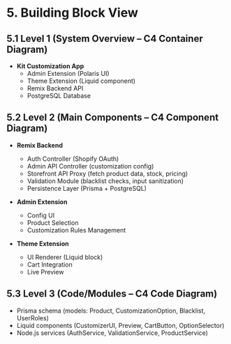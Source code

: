# 5. Building Block View

## 5.1 Level 1 (System Overview – C4 Container Diagram)
- **Kit Customization App**
  - Admin Extension (Polaris UI)
  - Theme Extension (Liquid component)
  - Remix Backend API
  - PostgreSQL Database

## 5.2 Level 2 (Main Components – C4 Component Diagram)
- **Remix Backend**
  - Auth Controller (Shopify OAuth)
  - Admin API Controller (customization config)
  - Storefront API Proxy (fetch product data, stock, pricing)
  - Validation Module (blacklist checks, input sanitization)
  - Persistence Layer (Prisma + PostgreSQL)

- **Admin Extension**
  - Config UI
  - Product Selection
  - Customization Rules Management

- **Theme Extension**
  - UI Renderer (Liquid block)
  - Cart Integration
  - Live Preview

## 5.3 Level 3 (Code/Modules – C4 Code Diagram)
- Prisma schema (models: Product, CustomizationOption, Blacklist, UserRoles)
- Liquid components (CustomizerUI, Preview, CartButton, OptionSelector)
- Node.js services (AuthService, ValidationService, ProductService)
